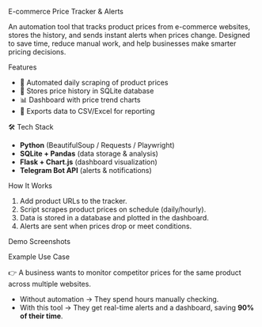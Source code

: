 E-commerce Price Tracker & Alerts

An automation tool that tracks product prices from e-commerce websites, stores the history, and sends instant alerts when prices change. Designed to save time, reduce manual work, and help businesses make smarter pricing decisions.

Features

* 🔄 Automated daily scraping of product prices
* 📂 Stores price history in SQLite database
* 📊 Dashboard with price trend charts
* 📑 Exports data to CSV/Excel for reporting

 🛠️ Tech Stack

* **Python** (BeautifulSoup / Requests / Playwright)
* **SQLite + Pandas** (data storage & analysis)
* **Flask + Chart.js** (dashboard visualization)
* **Telegram Bot API** (alerts & notifications)

 How It Works

1. Add product URLs to the tracker.
2. Script scrapes product prices on schedule (daily/hourly).
3. Data is stored in a database and plotted in the dashboard.
4. Alerts are sent when prices drop or meet conditions.

Demo Screenshots


Example Use Case

👉 A business wants to monitor competitor prices for the same product across multiple websites.

* Without automation → They spend hours manually checking.
* With this tool → They get real-time alerts and a dashboard, saving **90% of their time**.


